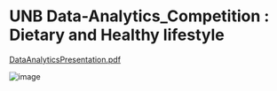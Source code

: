 # UNB Data-Analytics_Competition : Dietary and Healthy lifestyle


[DataAnalyticsPresentation.pdf](https://github.com/nasrineshraghi/Data-Analytics_Competition/files/7577254/DataAnalyticsPresentation.pdf)

![image](https://user-images.githubusercontent.com/38828636/143051976-711d2580-bba1-4b1e-91eb-36a6d73b8343.png)
